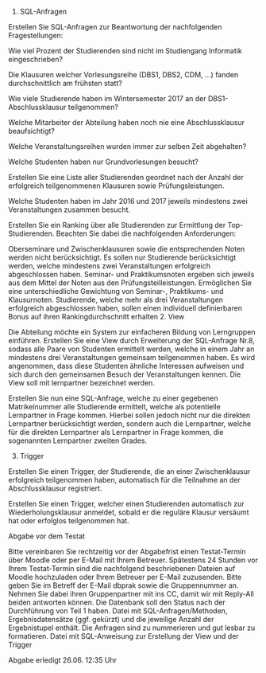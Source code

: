 1. SQL-Anfragen

Erstellen Sie SQL-Anfragen zur Beantwortung der nachfolgenden Fragestellungen:

Wie viel Prozent der Studierenden sind nicht im Studiengang Informatik eingeschrieben?

Die Klausuren welcher Vorlesungsreihe (DBS1, DBS2, CDM, …) fanden durchschnittlich am frühsten statt?

Wie viele Studierende haben im Wintersemester 2017 an der DBS1-Abschlussklausur teilgenommen?

Welche Mitarbeiter der Abteilung haben noch nie eine Abschlussklausur beaufsichtigt?

Welche Veranstaltungsreihen wurden immer zur selben Zeit abgehalten?

Welche Studenten haben nur Grundvorlesungen besucht?

Erstellen Sie eine Liste aller Studierenden geordnet nach der Anzahl der erfolgreich teilgenommenen Klausuren sowie Prüfungsleistungen.

Welche Studenten haben im Jahr 2016 und 2017 jeweils mindestens zwei Veranstaltungen zusammen besucht.

Erstellen Sie ein Ranking über alle Studierenden zur Ermittlung der Top-Studierenden. Beachten Sie dabei die nachfolgenden Anforderungen:

Oberseminare und Zwischenklausuren sowie die entsprechenden Noten werden nicht berücksichtigt.
Es sollen nur Studierende berücksichtigt werden, welche mindestens zwei Veranstaltungen erfolgreich abgeschlossen haben.
Seminar- und Praktikumsnoten ergeben sich jeweils aus dem Mittel der Noten aus den Prüfungsteilleistungen.
Ermöglichen Sie eine unterschiedliche Gewichtung von Seminar-, Praktikums- und Klausurnoten.
Studierende, welche mehr als drei Veranstaltungen erfolgreich abgeschlossen haben, sollen einen individuell definierbaren Bonus auf ihren Rankingdurchschnitt erhalten
2. View

Die Abteilung möchte ein System zur einfacheren Bildung von Lerngruppen einführen. Erstellen Sie eine View durch Erweiterung der SQL-Anfrage Nr.8, sodass alle Paare von Studenten ermittelt werden, welche in einem Jahr an mindestens drei Veranstaltungen gemeinsam teilgenommen haben. Es wird angenommen, dass diese Studenten ähnliche Interessen aufweisen und sich durch den gemeinsamen Besuch der Veranstaltungen kennen. Die View soll mit lernpartner bezeichnet werden.

Erstellen Sie nun eine SQL-Anfrage, welche zu einer gegebenen Matrikelnummer alle Studierende ermittelt, welche als potentielle Lernpartner in Frage kommen. Hierbei sollen jedoch nicht nur die direkten Lernpartner berücksichtigt werden, sondern auch die Lernpartner, welche für die direkten Lernpartner als Lernpartner in Frage kommen, die sogenannten Lernpartner zweiten Grades.

3. Trigger

Erstellen Sie einen Trigger, der Studierende, die an einer Zwischenklausur erfolgreich teilgenommen haben, automatisch für die Teilnahme an der Abschlussklausur registriert.

Erstellen Sie einen Trigger, welcher einen Studierenden automatisch zur Wiederholungsklausur anmeldet, sobald er die reguläre Klausur versäumt hat oder erfolglos teilgenommen hat.

Abgabe vor dem Testat

Bitte vereinbaren Sie rechtzeitig vor der Abgabefrist einen Testat-Termin über Moodle oder per E-Mail mit Ihrem Betreuer. Spätestens 24 Stunden vor Ihrem Testat-Termin sind die nachfolgend beschriebenen Dateien auf Moodle hochzuladen oder Ihrem Betreuer per E-Mail zuzusenden. Bitte geben Sie im Betreff der E-Mail dbprak sowie die Gruppennummer an. Nehmen Sie dabei ihren Gruppenpartner mit ins CC, damit wir mit Reply-All beiden antworten können. Die Datenbank soll den Status nach der Durchführung von Teil 1 haben.
Datei mit SQL-Anfragen/Methoden, Ergebnisdatensätze (ggf. gekürzt) und die jeweilige Anzahl der Ergebnistupel enthält. Die Anfragen sind zu nummerieren und gut lesbar zu formatieren.
Datei mit SQL-Anweisung zur Erstellung der View und der Trigger

Abgabe erledigt 26.06. 12:35 Uhr